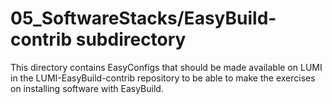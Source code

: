 # 05_SoftwareStacks/EasyBuild-contrib subdirectory

This directory contains EasyConfigs that should be made available on LUMI
in the LUMI-EasyBuild-contrib repository to be able to make the exercises on
installing software with EasyBuild.
